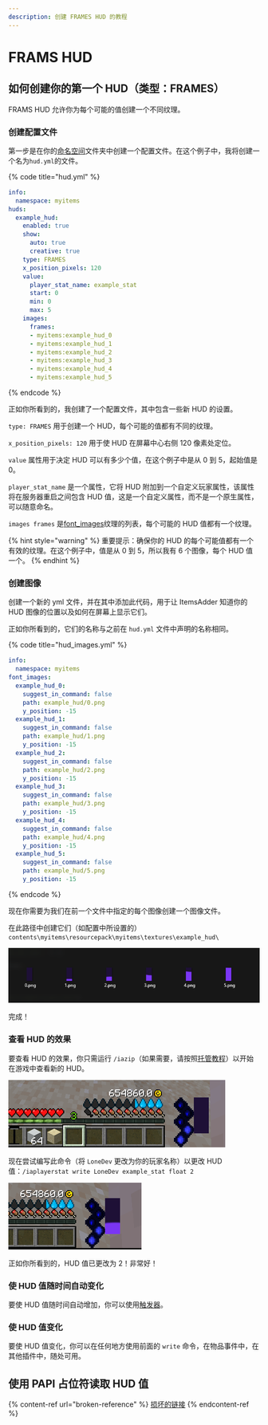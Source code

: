 ```yaml
---
description: 创建 FRAMES HUD 的教程
---
```


# FRAMS HUD

## 如何创建你的第一个 HUD（类型：FRAMES）

FRAMS HUD 允许你为每个可能的值创建一个不同纹理。

### 创建配置文件

第一步是在你的[命名空间](broken-reference)文件夹中创建一个配置文件。在这个例子中，我将创建一个名为`hud.yml`的文件。

{% code title="hud.yml" %}
```yaml
info:
  namespace: myitems
huds:
  example_hud:
    enabled: true
    show:
      auto: true
      creative: true
    type: FRAMES
    x_position_pixels: 120
    value:
      player_stat_name: example_stat
      start: 0
      min: 0
      max: 5
    images:
      frames:
      - myitems:example_hud_0
      - myitems:example_hud_1
      - myitems:example_hud_2
      - myitems:example_hud_3
      - myitems:example_hud_4
      - myitems:example_hud_5
```
{% endcode %}

正如你所看到的，我创建了一个配置文件，其中包含一些新 HUD 的设置。

`type: FRAMES` 用于创建一个 HUD，每个可能的值都有不同的纹理。

`x_position_pixels: 120` 用于使 HUD 在屏幕中心右侧 120 像素处定位。

`value` 属性用于决定 HUD 可以有多少个值，在这个例子中是从 0 到 5，起始值是 0。

`player_stat_name` 是一个属性，它将 HUD 附加到一个自定义玩家属性，该属性将在服务器重启之间包含 HUD 值，这是一个自定义属性，而不是一个原生属性，可以随意命名。

`images frames` 是[font\_images](../../font-images/)纹理的列表，每个可能的 HUD 值都有一个纹理。

{% hint style="warning" %}
重要提示：确保你的 HUD 的每个可能值都有一个有效的纹理。在这个例子中，值是从 0 到 5，所以我有 6 个图像，每个 HUD 值一个。
{% endhint %}

### 创建图像

创建一个新的 yml 文件，并在其中添加此代码，用于让 ItemsAdder 知道你的 HUD 图像的位置以及如何在屏幕上显示它们。

正如你所看到的，它们的名称与之前在 `hud.yml` 文件中声明的名称相同。

{% code title="hud_images.yml" %}
```yaml
info:
  namespace: myitems
font_images:
  example_hud_0:
    suggest_in_command: false
    path: example_hud/0.png
    y_position: -15
  example_hud_1:
    suggest_in_command: false
    path: example_hud/1.png
    y_position: -15
  example_hud_2:
    suggest_in_command: false
    path: example_hud/2.png
    y_position: -15
  example_hud_3:
    suggest_in_command: false
    path: example_hud/3.png
    y_position: -15
  example_hud_4:
    suggest_in_command: false
    path: example_hud/4.png
    y_position: -15
  example_hud_5:
    suggest_in_command: false
    path: example_hud/5.png
    y_position: -15
```
{% endcode %}

现在你需要为我们在前一个文件中指定的每个图像创建一个图像文件。

在此路径中创建它们（如配置中所设置的）`contents\myitems\resourcepack\myitems\textures\example_hud\`

![](<../../../../.gitbook/assets/image (50) (1) (1) (1) (1).png>)

完成！

### 查看 HUD 的效果

要查看 HUD 的效果，你只需运行 `/iazip`（如果需要，请按照[托管教程](../../../resourcepack-hosting/)）以开始在游戏中查看新的 HUD。

![](<../../../../.gitbook/assets/image (47) (1) (1).png>)

现在尝试编写此命令（将 `LoneDev` 更改为你的玩家名称）以更改 HUD 值：`/iaplayerstat write LoneDev example_stat float 2`

![](<../../../../.gitbook/assets/image (40) (1).png>)

正如你所看到的，HUD 值已更改为 2！非常好！

### 使 HUD 值随时间自动变化

要使 HUD 值随时间自动增加，你可以使用[触发器](../trigger-value-change.md)。

### 使 HUD 值变化

要使 HUD 值变化，你可以在任何地方使用前面的 `write` 命令，在物品事件中，在其他插件中，随处可用。

## 使用 PAPI 占位符读取 HUD 值

{% content-ref url="broken-reference" %}
[损坏的链接](broken-reference)
{% endcontent-ref %}
